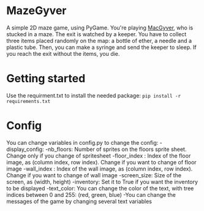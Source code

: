 # MazeGyver
A simple 2D maze game, using PyGame. You're playing [MacGyver](https://www.youtube.com/watch?v=lc8RFPZUkiQ), who is stucked in a maze. The exit is watched by a keeper.
You have to collect three items placed randomly on the map: a bottle of ether, a needle and a plastic tube. Then, you can make a syringe and send the keeper to sleep.
If you reach the exit without the items, you die.

# Getting started
Use the requirment.txt to install the needed package: 
`pip install -r requirements.txt`

# Config
You can change variables in config.py to change the config:
-display_config:
 -nb_floors: Number of sprites on the floors sprite sheet. Change only if you change of spritesheet
 -floor_index : Index of the floor image, as (column index, row index). Change if you want to change of floor image
 -wall_index : Index of the wall image, as (column index, row index). Change if you want to change of wall image
 -screen_size: Size of the screen, as (width, height)
 -inventory: Set it to True if you want the inventory to be displayed
 -text_color: You can change the color of the text, with tree indices between 0 and 255: (red, green, blue)
 -You can change the messages of the game by changing several text variables
